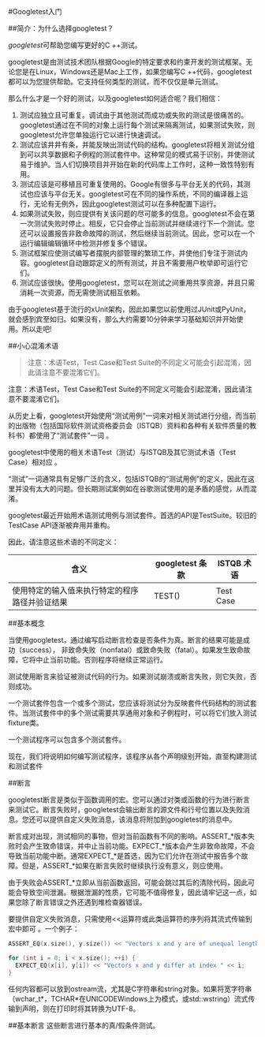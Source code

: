 #Googletest入门

##简介：为什么选择googletest？

*googletest*可帮助您编写更好的C ++测试。

googletest是由测试技术团队根据Google的特定要求和约束开发的测试框架。无论您是在Linux，Windows还是Mac上工作，如果您编写C ++代码，googletest都可以为您提供帮助。它支持任何类型的测试，而不仅仅是单元测试。

那么什么才是一个好的测试，以及googletest如何适合呢？我们相信：

1. 测试应独立且可重复。调试由于其他测试而成功或失败的测试是很痛苦的。googletest通过在不同的对象上运行每个测试来隔离测试，如果测试失败，则googletest允许您单独运行它以进行快速调试。
2. 测试应该井井有条，并能反映出测试代码的结构。googletest将相关测试分组到可以共享数据和子例程的测试套件中。这种常见的模式易于识别，并使测试易于维护。当人们切换项目并开始在新的代码库上工作时，这种一致性特别有用。
3. 测试应该是可移植且可重复使用的。Google有很多与平台无关的代码，其测试也应该与平台无关。googletest可在不同的操作系统，不同的编译器上运行，无论有无例外，因此googletest测试可以在多种配置下运行。
4. 如果测试失败，则应提供有关该问题的尽可能多的信息。googletest不会在第一次测试失败时停止。相反，它只会停止当前测试并继续进行下一个测试。您还可以设置报告非致命故障的测试，然后继续当前测试。因此，您可以在一个运行编辑编辑循环中检测并修复多个错误。
5. 测试框架应使测试编写者摆脱内部管理的繁琐工作，并使他们专注于测试内容。googletest自动跟踪定义的所有测试，并且不需要用户枚举即可运行它们。
6. 测试应该很快。使用googletest，您可以在测试之间重用共享资源，并且只需消耗一次资源，而无需使测试相互依赖。

由于googletest基于流行的xUnit架构，因此如果您以前使用过JUnit或PyUnit，就会感到宾至如归。如果没有，那么大约需要10分钟来学习基础知识并开始使用。所以走吧!

##小心混淆术语

>注意：术语Test，Test Case和Test Suite的不同定义可能会引起混淆，因此请注意不要混淆它们。

注意：术语Test，Test Case和Test Suite的不同定义可能会引起混淆，因此请注意不要混淆它们。

从历史上看，googletest开始使用“测试用例”一词来对相关测试进行分组，而当前的出版物（包括国际软件测试资格委员会（ISTQB）资料和各种有关软件质量的教科书）都使用了“测试套件”一词 。

googletest中使用的相关术语Test（测试）与ISTQB及其它测试术语（Test Case）相对应 。

“测试”一词通常具有足够广泛的含义，包括ISTQB的“测试用例”的定义，因此在这里并没有太大的问题。但长期测试案例如在谷歌测试使用的是矛盾的感觉，从而混淆。

googletest最近开始用术语测试用例与测试套件。首选的API是TestSuite。较旧的TestCase API逐渐被弃用并重构。

因此，请注意这些术语的不同定义：

|           含义                | googletest 条款 | ISTQB 术语 |
| ------------------------------------- | ------ | ---------- |
| 使用特定的输入值来执行特定的程序路径并验证结果 | TEST() | 	Test Case | 

##基本概念

当使用googletest，通过编写启动断言检查是否条件为真。断言的结果可能是成功（success）， 非致命失败（nonfatal）或致命失败（fatal）。如果发生致命故障，它将中止当前功能。否则程序将继续正常运行。

测试使用断言来验证被测试代码的行为。如果测试崩溃或断言失败，则它失败，否则成功。

一个测试套件包含一个或多个测试，您应该将测试分为反映套件代码结构的测试套件。当测试套件中的多个测试需要共享通用对象和子例程时，可以将它们放入测试fixture类。

一个测试程序可以包含多个测试套件。

现在，我们将说明如何编写测试程序，该程序从各个声明级别开始，直至构建测试和测试套件

##断言

googletest断言是类似于函数调用的宏。您可以通过对类或函数的行为进行断言来测试它。断言失败时，googletest会输出断言的源文件和行号位置以及失败消息。您还可以提供自定义失败消息，该消息将附加到googletest的消息中。

断言成对出现，测试相同的事物，但对当前函数有不同的影响。ASSERT_*版本失败时会产生致命错误，并中止当前功能。EXPECT_*版本会产生非致命故障，不会导致当前功能中断。通常EXPECT_*是首选，因为它们允许在测试中报告多个故障。但是，ASSERT_*如果在断言失败时继续执行没有意义，则应使用。

由于失败会ASSERT_*立即从当前函数返回，可能会跳过其后的清除代码，因此可能会导致空间泄漏。根据泄漏的性质，它可能不值得修复，因此请牢记这一点，如果您除了断言错误之外还遇到堆检查器错误。

要提供自定义失败消息，只需使用<<运算符或此类运算符的序列将其流式传输到宏中即可 。一个例子：

```C++
ASSERT_EQ(x.size(), y.size()) << "Vectors x and y are of unequal length";

for (int i = 0; i < x.size(); ++i) {
  EXPECT_EQ(x[i], y[i]) << "Vectors x and y differ at index " << i;
}
```
任何内容都可以放到ostream流，尤其是C字符串和string对象。如果将宽字符串（wchar_t*，TCHAR*在UNICODEWindows上为模式，或std::wstring）流式传输到声明，则在打印时将其转换为UTF-8。

##基本断言
这些断言进行基本的真/假条件测试。
